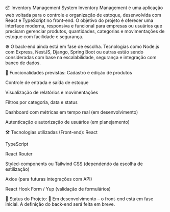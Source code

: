 📦 Inventory Management System
Inventory Management é uma aplicação web voltada para o controle e organização de estoque, desenvolvida com React e TypeScript no front-end. O objetivo do projeto é oferecer uma interface moderna, responsiva e funcional para empresas ou usuários que precisam gerenciar produtos, quantidades, categorias e movimentações de estoque com facilidade e segurança.

⚙️ O back-end ainda está em fase de escolha. Tecnologias como Node.js com Express, NestJS, Django, Spring Boot ou outras estão sendo consideradas com base na escalabilidade, segurança e integração com banco de dados.

🎯 Funcionalidades previstas:
Cadastro e edição de produtos

Controle de entrada e saída de estoque

Visualização de relatórios e movimentações

Filtros por categoria, data e status

Dashboard com métricas em tempo real (em desenvolvimento)

Autenticação e autorização de usuários (em planejamento)

🛠 Tecnologias utilizadas (Front-end):
React

TypeScript

React Router

Styled-components ou Tailwind CSS (dependendo da escolha de estilização)

Axios (para futuras integrações com API)

React Hook Form / Yup (validação de formulários)

📌 Status do Projeto:
🚧 Em desenvolvimento – o front-end está em fase inicial. A definição do back-end será feita em breve.

